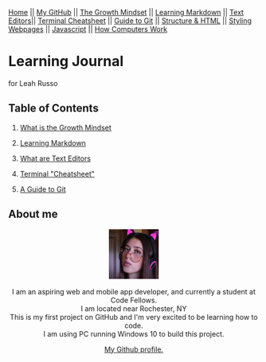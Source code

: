 [Home](README.md) || [My GitHub](https://github.com/leahgrace555) || [The Growth Mindset](thegrowthmindset.md) || [Learning Markdown](blogpost1.md) || [Text Editors](blogpost2.md)|| [Terminal Cheatsheet](terminalcheatsheet.md) || [Guide to Git](blogpost3.md) || [Structure & HTML](blogpost4.md) || [Styling Webpages](blogpost5.md) || [Javascript](blogpost6.md) || [How Computers Work](blogpost6b.md)

# Learning Journal
for Leah Russo

## Table of Contents

1. [What is the Growth Mindset](thegrowthmindset.md)

2. [Learning Markdown](blogpost1.md)

3. [What are Text Editors](blogpost2.md)

4. [Terminal "Cheatsheet"](terminalcheatsheet.md)

5. [A Guide to Git](blogpost3.md)


## About me 

<p align="center">
  <img width="100" height="100" src="images\Headshot codefellows.jpg">
</p>


<p align="center">
I am an aspiring web and mobile app developer, and currently a student at Code Fellows. <br>
I am located near Rochester, NY <br>
This is my first project on GitHub and I'm very excited to be learning how to code.<br>
I am using PC running Windows 10 to build this project. 
 <br>
<p align="center">
  <a href="https://github.com/leahgrace555" >My Github profile.</a>
</p>
